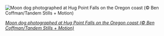 
![Moon dog photographed at Hug Point Falls on the Oregon coast (© Ben Coffman/Tandem Stills + Motion)](https://cn.bing.com//th?id=OHR.MoonDogs_EN-US0007581724_1920x1080.jpg&rf=LaDigue_1920x1080.jpg&pid=hp)

*[Moon dog photographed at Hug Point Falls on the Oregon coast (© Ben Coffman/Tandem Stills + Motion)](https://www.bing.com/search?q=%2bmoon+dog+paraselene&FORM=hpcapt&filters=HpDate%3a%2220210209_0800%22)*
